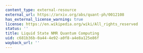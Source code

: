 ```yaml
---
content_type: external-resource
external_url: https://arxiv.org/abs/quant-ph/0012108
has_external_license_warning: true
license: https://en.wikipedia.org/wiki/All_rights_reserved
status: ''
title: Liquid State NMR Quantum Computing
uid: c681b36b-0a44-4e92-a0f8-a4e8a125e86f
wayback_url: ''
---
```

